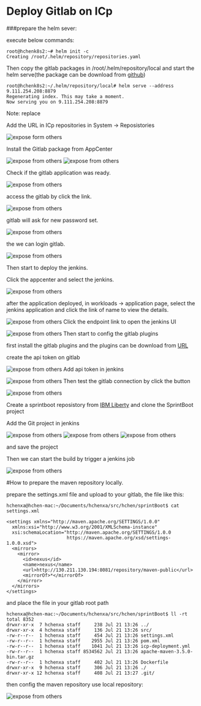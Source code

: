 
# Deploy Gitlab on ICp


###prepare the helm sever:

execute below commands:

```
root@hchenk8s2:~# helm init -c
Creating /root/.helm/repository/repositories.yaml
```

Then copy the gitlab packages in /root/.helm/repository/local and start the helm serve(the package can be download from [github](https://github.ibm.com/qiujian/cfc-charts/blob/icbc/gitlab-ce-0.1.7.tgz))

```
root@hchenk8s2:~/.helm/repository/local# helm serve --address 9.111.254.208:8879
Regenerating index. This may take a moment.
Now serving you on 9.111.254.208:8879
```

Note: replace 

Add the URL in ICp repositories in System -> Reposistories

![expose form others](img/repositories.png)

Install the Gitlab package from AppCenter

![expose from others](img/gitlab_appcenter.png)
![expose from others](img/gitlab_install.png)

Check if the gitlab application was ready.

![expose from others](img/gitlab_application.png)


access the gitlab by click the link.

![expose from others](img/gitlab_detail.png)

gitlab will ask for new password set.

![expose from others](img/gitlab_access.png)

the we can login gitlab.

![expose from others](img/gitlab_login.png)



Then start to deploy the jenkins.

Click the appcenter and select the jenkins.

![expose from others](img/jenkins.png)

after the application deployed, in workloads -> application page, select the jenkins application and click the link of name to view the details.

![expose from others](img/jenkins_detail.png)
Click the endpoint link to open the jenkins UI

![expose from others](img/jenkins_ui.png)
Then start to config the gitlab plugins


first install the gitlab plugins and the plugins can be download from [URL](https://wiki.jenkins.io/display/JENKINS/GitLab+Plugin)

create the api token on gitlab

![expose from others](img/api_token.png)
Add api token in jenkins

![expose from others](img/jenkins_apitoken_setting.png)
Then test the gitlab connection by click the button

![expose from others](img/test_jenkins_connection.png)

Create a sprintboot reposistory from [IBM Liberty](https://liberty-app-accelerator.wasdev.developer.ibm.com/start/) and clone the SprintBoot project


Add the Git project in jenkins

![expose from others](img/general.png)
![expose from others](img/general2.png)
![expose from others](img/general3.png)

and save the project

Then we can start the build by trigger a jenkins job

![expose from others](img/build.png)




#How to prepare the maven repository locally.

prepare the settings.xml file and upload to your gitlab, the file like this:

```
hchenxa@hchen-mac:~/Documents/hchenxa/src/hchen/sprintBoot$ cat settings.xml

<settings xmlns="http://maven.apache.org/SETTINGS/1.0.0"
  xmlns:xsi="http://www.w3.org/2001/XMLSchema-instance"
  xsi:schemaLocation="http://maven.apache.org/SETTINGS/1.0.0
                      https://maven.apache.org/xsd/settings-1.0.0.xsd">
  <mirrors>
    <mirror>
      <id>nexus</id>
      <name>nexus</name>
      <url>http://130.211.130.194:8081/repository/maven-public</url>
      <mirrorOf>*</mirrorOf>
    </mirror>
  </mirrors>
</settings>

```

and place the file in your gitlab root path

```
hchenxa@hchen-mac:~/Documents/hchenxa/src/hchen/sprintBoot$ ll -rt
total 8352
drwxr-xr-x  7 hchenxa staff     238 Jul 21 13:26 ../
drwxr-xr-x  4 hchenxa staff     136 Jul 21 13:26 src/
-rw-r--r--  1 hchenxa staff     454 Jul 21 13:26 settings.xml
-rw-r--r--  1 hchenxa staff    2955 Jul 21 13:26 pom.xml
-rw-r--r--  1 hchenxa staff    1041 Jul 21 13:26 icp-deployment.yml
-rw-r--r--  1 hchenxa staff 8534562 Jul 21 13:26 apache-maven-3.5.0-bin.tar.gz
-rw-r--r--  1 hchenxa staff     402 Jul 21 13:26 Dockerfile
drwxr-xr-x  9 hchenxa staff     306 Jul 21 13:26 ./
drwxr-xr-x 12 hchenxa staff     408 Jul 21 13:27 .git/
```

then config the maven repository use local repository:


![expose from others](img/local_repository.png)


